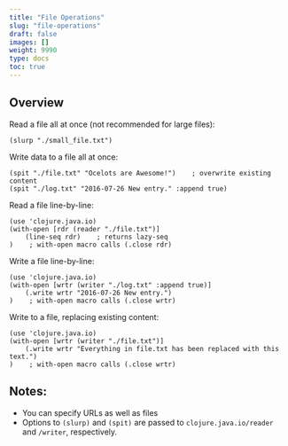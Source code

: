 ```yaml
---
title: "File Operations"
slug: "file-operations"
draft: false
images: []
weight: 9990
type: docs
toc: true
---
```


## Overview
Read a file all at once (not recommended for large files):

    (slurp "./small_file.txt")

Write data to a file all at once:

    (spit "./file.txt" "Ocelots are Awesome!")    ; overwrite existing content
    (spit "./log.txt" "2016-07-26 New entry." :append true)

Read a file line-by-line:

    (use 'clojure.java.io)
    (with-open [rdr (reader "./file.txt")]
        (line-seq rdr)    ; returns lazy-seq
    )    ; with-open macro calls (.close rdr)

Write a file line-by-line:

    (use 'clojure.java.io)
    (with-open [wrtr (writer "./log.txt" :append true)]
        (.write wrtr "2016-07-26 New entry.")
    )    ; with-open macro calls (.close wrtr)

Write to a file, replacing existing content:

    (use 'clojure.java.io)
    (with-open [wrtr (writer "./file.txt")]
        (.write wrtr "Everything in file.txt has been replaced with this text.")
    )    ; with-open macro calls (.close wrtr)

## Notes:
 - You can specify URLs as well as files
 - Options to `(slurp)` and `(spit)` are passed to `clojure.java.io/reader` and `/writer`, respectively.

